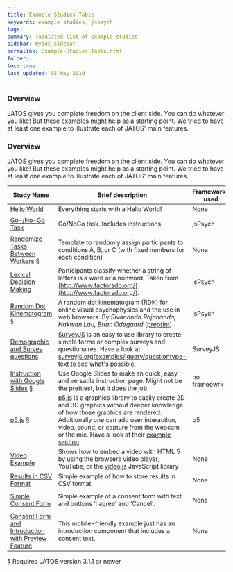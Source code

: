 ```yaml
---
title: Example Studies Table
keywords: example studies, jspsych
tags:
summary: Tabulated list of example studies 
sidebar: mydoc_sidebar
permalink: Example-Studies-Table.html
folder:
toc: true
last_updated: 05 May 2019
---
```


### Overview
JATOS gives you complete freedom on the client side. You can do whatever you like! But these examples might help as a starting point. We tried to have at least one example to illustrate each of JATOS' main features. 

### Overview
JATOS gives you complete freedom on the client side. You can do whatever you like! But these examples might help as a starting point. We tried to have at least one example to illustrate each of JATOS' main features. 

| Study Name             | Brief description   | Frameworks used | Features used   | Example image  |
|-------------------|-------------------|-------------------|-------------------|-------------------|
| [Hello World](https://github.com/JATOS/JATOS_examples/raw/master/examples/hello_world.zip) | Everything starts with a Hello World! | None | None | None  |
| [Go-/No-Go Task](https://github.com/JATOS/JATOS_examples/raw/master/examples/go-nogo_task_(using_jspsych_6).zip) | Go/NoGo task. Includes instructions | jsPsych | None |  <img src="images/example-studies/Screenshot_gonogo.png" style="width:100%"/>|
| [Randomize Tasks Between Workers](https://github.com/JATOS/JATOS_examples/raw/master/examples/randomize_tasks_between_workers.zip) §| Template to randomly assign participants to conditions A, B, or C (with fixed numbers for each condition) | None | Batch session| <img src="images/example-studies/Screenshot_randomization_between_workers.png" style="width:100%"/>|
| [Lexical Decision Making](https://github.com/JATOS/JATOS_examples/raw/master/examples/lexical_decision_(using_jspsych).zip) | Participants classify whether a string of letters is a word or a nonword. Taken from [http://www.factorsdb.org/](http://www.factorsdb.org/). | jsPsych | None | <img src="images/example-studies/Screenshot_lexicalDecision_word.png" style="width:100%"/>| 
|[Random Dot Kinematogram](https://github.com/JATOS/JATOS_examples/raw/master/examples/rdk.zip) § | A random dot kinematogram (RDK) for online visual psychophysics and the use in web browsers. By _Sivananda Rajananda, Hakwan Lau, Brian Odegaard_ ([preprint](https://www.biorxiv.org/content/early/2017/09/21/192377)) | jsPsych | no feature| <img src="images/example-studies/Screenshot_rdk.png" style="width:100%"/> |
| [Demographic and Survey questions](https://github.com/JATOS/JATOS_examples/raw/master/examples/survey.js_ui_example.zip) | [SurveyJS](http://surveyjs.org) is an easy to use library to create simple forms or complex surveys and questionaires. Have a look at [surveyjs.org/examples/jquery/questiontype-text](http://surveyjs.org/examples/jquery/questiontype-text/) to see what's possible. | SurveyJS | no feature| <img src="images/example-studies/survey-js-screenshot.png" style="width:100%"/> |
| [Instruction with Google Slides](https://github.com/JATOS/JATOS_examples/raw/master/examples/intro_with_google_slides.zip) § | Use Google Slides to make an quick, easy and versatile instruction page. Might not be the prettiest, but it does the job| no frameowrk | no feature| <img src="images/example-studies/Screenshot_intro_slides.png" style="width:100%"/> |
| [p5.js](https://github.com/JATOS/JATOS_examples/raw/master/examples/p5.js_examples.zip) § | [p5.js](https://p5js.org/) is a graphics library to easily create 2D and 3D graphics without deeper knowledge of how those graphics are rendered. Additionally one can add user interaction, video, sound, or capture from the webcam or the mic. Have a look at their [example section](https://p5js.org/examples/). | p5 | no feature| <img src="images/example-studies/p5-js-screenshot5.gif" style="width:100%"/>|
| [Video Example](https://github.com/JATOS/JATOS_examples/raw/master/examples/video_example_study.zip) | Shows how to embed a video with HTML 5 by using the browsers video player, YouTube, or the [video.js](http://www.videojs.com/) JavaScript library | None | None |  <img src="images/example-studies/Screenshot_videoExample2.png" style="width:100%"/>|
| [Results in CSV Format](https://github.com/JATOS/JATOS_examples/raw/master/examples/results_as_csv_example.zip) | Simple example of how to store results in CSV format | None | None |  <img src="images/example-studies/Screenshot_csv_example.png" style="width:100%"/>|
| [Simple Consent Form](https://github.com/JATOS/JATOS_examples/raw/master/examples/consent_form.zip) | Simple example of a consent form with text and buttons ‘I agree’ and ‘Cancel’. | None | None |  <img src="images/example-studies/Screenshot_consent_form.png" style="width:100%"/>|
| [Consent Form and Introduction with Preview Feature](https://github.com/JATOS/JATOS_examples/raw/master/examples/consent_form_and_introduction_with_preview_feature.zip) | This mobile-friendly example just has an introduction component that includes a consent text. | None | [Preview](http://www.jatos.org/Worker-Types.html#preview-links) |  <img src="images/example-studies/Screenshot_preview_showcase.png" style="width:100%"/>|






§ Requires JATOS version 3.1.1 or newer
